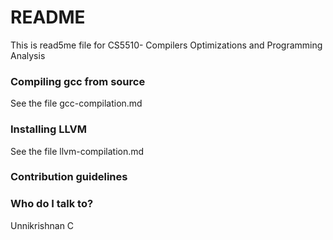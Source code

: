 # README #

This is read5me file for CS5510- Compilers Optimizations and Programming Analysis 

### Compiling gcc from source

See the file gcc-compilation.md

### Installing LLVM
See the file llvm-compilation.md

### Contribution guidelines ###


### Who do I talk to? ###

Unnikrishnan C